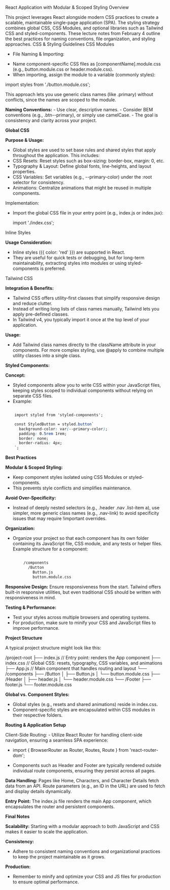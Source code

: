 React Application with Modular & Scoped Styling
Overview

This project leverages React alongside modern CSS practices to create a scalable, maintainable single-page application (SPA). The styling strategy combines global CSS, CSS Modules, and optional libraries such as Tailwind CSS and styled-components. These lecture notes from February 4 outline the best practices for naming conventions, file organization, and styling approaches.
CSS & Styling Guidelines
CSS Modules

* File Naming & Importing:
- Name component-specific CSS files as [componentName].module.css (e.g., button.module.css or header.module.css).
-  When importing, assign the module to a variable (commonly styles):

import styles from './button.module.css';

This approach lets you use generic class names (like .primary) without conflicts, since the names are scoped to the module.

**Naming Conventions:**
    - Use clear, descriptive names.
    - Consider BEM conventions (e.g., .btn--primary), or simply use camelCase.
    - The goal is consistency and clarity across your project.

**Global CSS**

**Purpose & Usage:**
- Global styles are used to set base rules and shared styles that apply throughout the application. This includes:
- CSS Resets: Reset styles such as box-sizing: border-box, margin: 0, etc.
- Typography & Layout: Define global fonts, line-heights, and layout properties.
- CSS Variables: Set variables (e.g., --primary-color) under the :root selector for consistency.
- Animations: Centralize animations that might be reused in multiple components.

Implementation:
 - Import the global CSS file in your entry point (e.g., index.js or index.jsx):

    import './index.css';

Inline Styles

**Usage Consideration:**
- Inline styles ({{ color: 'red' }}) are supported in React.
- They are useful for quick tests or debugging, but for long-term maintainability, extracting styles into modules or using styled-components is preferred.

Tailwind CSS

**Integration & Benefits:**
- Tailwind CSS offers utility-first classes that simplify responsive design and reduce clutter.
- Instead of writing long lists of class names manually, Tailwind lets you apply pre-defined classes.
- In Tailwind v4, you typically import it once at the top level of your application.

**Usage:**
- Add Tailwind class names directly to the className attribute in your components. For more complex styling, use @apply to combine multiple utility classes into a single class.

**Styled Components:**

**Concept:**
-  Styled components allow you to write CSS within your JavaScript files, keeping styles scoped to individual components without relying on separate CSS files.
- Example:
```css

    import styled from 'styled-components';

    const StyledButton = styled.button`
      background-color: var(--primary-color);
      padding: 0.5rem 1rem;
      border: none;
      border-radius: 4px;
    `;
```

**Best Practices**

**Modular & Scoped Styling:**
- Keep component styles isolated using CSS Modules or styled-components.
- This prevents style conflicts and simplifies maintenance.

**Avoid Over-Specificity:**
- Instead of deeply nested selectors (e.g., .header .nav .list-item a), use simpler, more generic class names (e.g., .nav-link) to avoid specificity issues that may require !important overrides.

**Organization:**
-  Organize your project so that each component has its own folder containing its JavaScript file, CSS module, and any tests or helper files.
Example structure for a component:

```bash

        /components
          /Button
            Button.js
            button.module.css
```
**Responsive Design:**
Ensure responsiveness from the start. Tailwind offers built-in responsive utilities, but even traditional CSS should be written with responsiveness in mind.

**Testing & Performance:**
-  Test your styles across multiple browsers and operating systems.
- For production, make sure to minify your CSS and JavaScript files to improve performance.

**Project Structure**

A typical project structure might look like this:

/project-root
├── index.js         // Entry point: renders the App component
├── index.css        // Global CSS: resets, typography, CSS variables, and animations
├── App.js           // Main component that handles routing and layout
└── /components
    ├── /Button
    │   ├── Button.js
    │   └── button.module.css
    ├── /Header
    │   ├── header.js
    │   └── header.module.css
    └── /Footer
        ├── footer.js
        └── footer.module.css

**Global vs. Component Styles:**
- Global styles (e.g., resets and shared animations) reside in index.css.
- Component-specific styles are encapsulated within CSS modules in their respective folders.

**Routing & Application Setup**

Client-Side Routing:
    - Utilize React Router for handling client-side navigation, ensuring a seamless SPA experience:

 - import { BrowserRouter as Router, Routes, Route } from 'react-router-dom';

 - Components such as Header and Footer are typically rendered outside individual route components, ensuring they persist across all pages.

**Data Handling:**
     Pages like Home, Characters, and Character Details fetch data from an API.
     Route parameters (e.g., an ID in the URL) are used to fetch and display details dynamically.

**Entry Point:**
        The index.js file renders the main App component, which encapsulates the router and persistent components.

**Final Notes**

 **Scalability:**
 Starting with a modular approach to both JavaScript and CSS makes it easier to scale the application.

 **Consistency:**

- Adhere to consistent naming conventions and organizational practices to keep the project maintainable as it grows.

**Production:**
-  Remember to minify and optimize your CSS and JS files for production to ensure optimal performance.